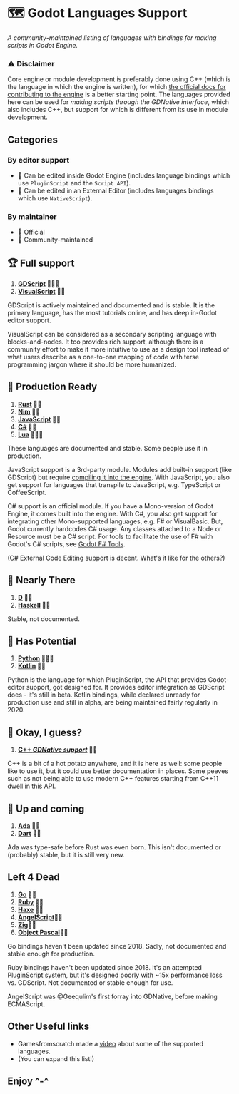 # 🗺 Godot Languages Support

*A community-maintained listing of languages with bindings for making scripts in Godot Engine.*

### ⚠ Disclaimer

Core engine or module development is preferably done using C++ (which is the language in which the engine is written), for which [the official docs for contributing to the engine](https://docs.godotengine.org/en/stable/community/contributing/index.html) is a better starting point.
The languages provided here can be used for *making scripts through the GDNative interface*, which also includes C++, but support for which is different from its use in module development.


## Categories

### By editor support
- 🧬 Can be edited inside Godot Engine (includes language bindings which use `PluginScript` and the `Script API`).
- 🔌 Can be edited in an External Editor (includes languages bindings which use `NativeScript`).

### By maintainer
- 💍 Official
- 👥 Community-maintained


## 🏆 Full support
1. **[GDScript](https://docs.godotengine.org/en/stable/getting_started/scripting/gdscript/index.html) 💍🧬🔌**
1. **[VisualScript](https://docs.godotengine.org/en/stable/getting_started/scripting/visual_script/index.html) 💍🧬**

  GDScript is actively maintained and documented and is stable. It is the primary language, has the most tutorials online, and has deep in-Godot editor support.

  VisualScript can be considered as a secondary scripting language with blocks-and-nodes. It too provides rich support, although there is a community effort to make it more intuitive to use as a design tool instead of what users describe as a one-to-one mapping of code with terse programming jargon where it should be more humanized.

## 🥇 Production Ready
1. **[Rust](https://github.com/godot-rust/godot-rust) 👥🔌**
1. **[Nim](https://github.com/pragmagic/godot-nim) 👥🔌**
1. **[JavaScript](https://github.com/GodotExplorer/ECMAScript) 👥🔌**
1. **[C#](https://docs.godotengine.org/en/stable/getting_started/scripting/c_sharp/index.html) 💍🔌**
1. **[Lua](https://github.com/perbone/luascript) 👥🧬🔌**

  These languages are documented and stable. Some people use it in production.

  JavaScript support is a 3rd-party module. Modules add built-in support (like GDScript) but require [compiling it into the engine](https://docs.godotengine.org/en/stable/development/cpp/custom_modules_in_cpp.html).
  With JavaScript, you also get support for languages that transpile to JavaScript, e.g. TypeScript or CoffeeScript.

  C# support is an official module. If you have a Mono-version of Godot Engine, it comes built into the engine.
  With C#, you also get support for integrating other Mono-supported languages, e.g. F# or VisualBasic. But, Godot currently hardcodes C# usage. Any classes attached to a Node or Resource must be a C# script.
  For tools to facilitate the use of F# with Godot's C# scripts, see [Godot F# Tools](https://github.com/willnationsdev/godot-fsharp-tools).

  (C# External Code Editing support is decent. What's it like for the others?)

## 🥈 Nearly There
1. **[D](https://github.com/godot-d/godot-d) 👥🔌**
2. **[Haskell](https://hackage.haskell.org/package/godot-haskell) 👥🔌**

  Stable, not documented.

## 🥉 Has Potential
1. **[Python](https://github.com/touilleMan/godot-python) 👥🧬🔌**  
1. **[Kotlin](https://github.com/utopia-rise/godot-kotlin) 👥🔌**

  Python is the language for which PluginScript, the API that provides Godot-editor support, got designed for. It provides editor integration as GDScript does - it's still in beta.
  Kotlin bindings, while declared unready for production use and still in alpha, are being maintained fairly regularly in 2020.

## 🏅 Okay, I guess?
1. **[C++ *GDNative support*](https://github.com/godotengine/godot-cpp) 💍🔌**

  C++ is a bit of a hot potato anywhere, and it is here as well: some people like to use it, but it could use better documentation in places. Some peeves such as not being able to use modern C++ features starting from C++11 dwell in this API.

## 🐣 Up and coming
1. **[Ada](https://github.com/MichaelAllenHardeman/gdnative_ada) 👥🔌**
1. **[Dart](https://github.com/mahdisml/DartGodot) 👥🔌**

  Ada was type-safe before Rust was even born.
  This isn't documented or (probably) stable, but it is still very new.

## Left 4 Dead
1. **[Go](https://github.com/ShadowApex/godot-go) 👥🔌**
1. **[Ruby](https://github.com/onyxblade/godot-ruby) 👥🔌**
1. **[Haxe](https://github.com/mrcdk/godot-haxe) 👥🔌**
1. **[AngelScript](https://github.com/Geequlim/AngelScript)👥🔌**
1. **[Zig](https://github.com/outrera/godot-zig)👥🔌**
1. **[Object Pascal](https://github.com/BenediktMagnus/godot-object-pascal)👥🔌**

  Go bindings haven't been updated since 2018.
  Sadly, not documented and stable enough for production.
  
  Ruby bindings haven't been updated since 2018.
  It's an attempted PluginScript system, but it's designed poorly with ~15x performance loss vs. GDScript.
  Not documented or stable enough for use.

  AngelScript was @Geequlim's first forray into GDNative, before making ECMAScript.

## Other Useful links

- Gamesfromscratch made a [video](https://youtu.be/VqcMlS-IJl4) about some of the supported languages.
- (You can expand this list!)

## Enjoy ^-^
